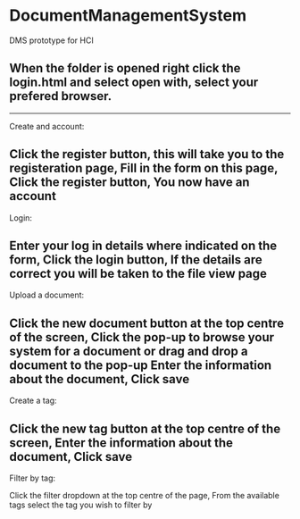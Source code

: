 # DocumentManagementSystem
DMS prototype for HCI

When the folder is opened right click the login.html and select open with, select your prefered browser.
--------------------------------
--------------------------------
Create and account:

Click the register button, this will take you to the registeration page,
Fill in the form on this page,
Click the register button,
You now have an account
--------------------------------
Login:

Enter your log in details where indicated on the form,
Click the login button,
If the details are correct you will be taken to the file view page
--------------------------------
Upload a document:

Click the new document button at the top centre of the screen,
Click the pop-up to browse your system for a document or drag and drop a document to the pop-up
Enter the information about the document,
Click save
--------------------------------
Create a tag:

Click the new tag button at the top centre of the screen,
Enter the information about the document,
Click save
--------------------------------
Filter by tag:

Click the filter dropdown at the top centre of the page,
From the available tags select the tag you wish to filter by
